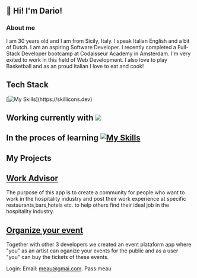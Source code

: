 
## 👋 Hi! I'm Dario!

### About me
I am 30 years old and I am from Sicily, Italy. I speak Italian English and a bit of Dutch. I am an aspiring Software Developer. 
I recently completed a Full-Stack Developer bootcamp at Codaisseur Academy in Amsterdam. 
I'm very exited to work in this field of Web Development.
I also love to play Basketball and as an proud italian I love to eat and cook!

## Tech Stack
[![My Skills](https://skillicons.dev/icons?i=js,html,css,ts,react,nodejs,redux,git,postgres,jest,)](https://skillicons.dev)

## Working currently with <a href="https://stenciljs.com/"><img src="https://stenciljs.com/_next/image?url=%2F_next%2Fstatic%2Fmedia%2Flogo.ee275b6c.png&w=96&q=75"></a>

## In the proces of learning [![My Skills](https://skillicons.dev/icons?i=vue)](https://skillicons.dev)

## My Projects

## [Work Advisor](https://workadvisor.netlify.app/) 

The purpose of this app is to create a community for people who want to work in the hospitality industry and post their work experience at specific restaurants,bars,hotels etc. to help others find their ideal job in the hospitality industry.

## [Organize your event](https://organize-your-event.netlify.app/) 

Together with other 3 developers we created an event plataform app where "you" as an artist can oganize your events for the public and as a user "you" can buy the tickets of these events. 

Login: Email: meau@gmai.com. Pass:meau
